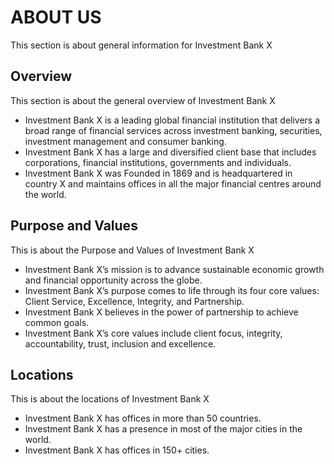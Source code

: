 # ABOUT US

This section is about general information for Investment Bank X

## Overview

This section is about the general overview of Investment Bank X

- Investment Bank X is a leading global financial institution that delivers a broad range of financial services across investment banking, securities, investment management and consumer banking.
- Investment Bank X has a large and diversified client base that includes corporations, financial institutions, governments and individuals.
- Investment Bank X was Founded in 1869 and is headquartered in country X and maintains offices in all the major financial centres around the world.

## Purpose and Values

This is about the Purpose and Values of Investment Bank X

- Investment Bank X’s mission is to advance sustainable economic growth and financial opportunity across the globe.
- Investment Bank X’s purpose comes to life through its four core values: Client Service, Excellence, Integrity, and Partnership.
- Investment Bank X believes in the power of partnership to achieve common goals.
- Investment Bank X’s core values include client focus, integrity, accountability, trust, inclusion and excellence.

## Locations

This is about the locations of Investment Bank X

- Investment Bank X has offices in more than 50 countries.
- Investment Bank X has a presence in most of the major cities in the world.
- Investment Bank X has offices in 150+ cities.